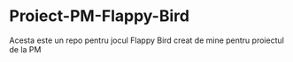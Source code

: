# Proiect-PM-Flappy-Bird
Acesta este un repo pentru jocul Flappy Bird creat de mine pentru proiectul de la PM
